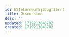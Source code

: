 ```yaml
---
id: h5felmrnwuf5j53pgf35rrt
title: Discussion
desc: ''
updated: 1719213043702
created: 1719213043702
---
```

